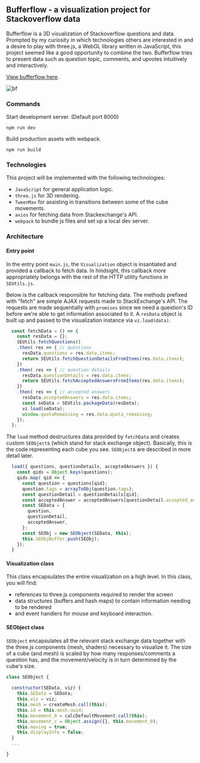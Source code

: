 ## Bufferflow - a visualization project for Stackoverflow data

Bufferflow is a 3D visualization of Stackoverflow questions and data. Prompted by my curiosity in which technologies others are interested in and a desire to play with three.js, a WebGL library written in JavaScript, this project seemed like a good opportunity to combine the two. Bufferflow tries to present data such as question topic, comments, and upvotes intuitively and interactively.

[View bufferflow here](https://bf.ay18.me/).  

![bf](https://raw.githubusercontent.com/sksea/i/master/bufferflow/bf.gif)

### Commands
Start development server. (Default port 8000)
```
npm run dev
```

Build production assets with webpack.
```
npm run build
```

### Technologies

This project will be implemented with the following technologies:

- `JavaScript` for general application logic.
- `three.js` for 3D rendering.
- `TweenMax` for assisting in transitions between some of the cube movements.
- `axios` for fetching data from Stackexchange's API.
- `webpack` to bundle js files and set up a local dev server.

### Architecture

#### Entry point

In the entry point `main.js`, the `Visualization` object is insantiated and provided a callback to fetch data. In hindsight, this callback more appropriately belongs with the rest of the HTTP utility functions in `SEUtils.js`.

Below is the callback responsible for fetching data. The methods prefixed with "fetch" are simple AJAX requests made to StackExchange's API. The requests are made sequentially with `promises` since we need a question's ID before we're able to get information associated to it. A `resData` object is built up and passed to the visualization instance via `vz.load(data)`.

```js
  const fetchData = () => {
    const resData = {};
    SEUtils.fetchQuestions()
    .then( res => { // questions
      resData.questions = res.data.items;
      return SEUtils.fetchQuestionDetailsFromItems(res.data.items);
    })
    .then( res => { // question details
      resData.questionDetails = res.data.items;
      return SEUtils.fetchAcceptedAnswersFromItems(res.data.items);
    })
    .then( res => { // accepted answers
      resData.acceptedAnswers = res.data.items;
      const seData = SEUtils.packageData(resData);
      vz.load(seData);
      window.quotaRemaining = res.data.quota_remaining;
    });
  };
```

The `load` method destructures data provided by `fetchData` and creates custom `SEObject`s (which stand for stack exchange object). Basically, this is the code representing each cube you see. `SEObject`s are described in more detail later.

```js
  load({ questions, questionDetails, acceptedAnswers }) {
    const qids = Object.keys(questions);
    qids.map( qid => {
      const question = questions[qid];
      question.tags = arrayToObj(question.tags);
      const questionDetail = questionDetails[qid];
      const acceptedAnswer = acceptedAnswers[questionDetail.accepted_answer_id];
      const SEData = {
        question,
        questionDetail,
        acceptedAnswer,
      };
      const SEObj = new SEObject(SEData, this);
      this.SEObjBuffer.push(SEObj);
    });
  }
```

#### Visualization class

This class encapsulates the entire visualization on a high level. In this class, you will find: 
- references to three.js components required to render the screen
- data structures (buffers and hash maps) to contain information needing to be rendered
- and event handlers for mouse and keyboard interaction.


#### SEObject class

`SEObject` encapsulates all the relevant stack exchange data together with the three.js components (mesh, shaders) necessary to visualize it. The size of a cube (and mesh) is scaled by how many responses/comments a question has, and the movement/velocity is in turn determined by the cube's size.

```js
class SEObject {
  
  constructor(SEData, viz) {
    this.SEData = SEData;
    this.viz = viz;
    this.mesh = createMesh.call(this);
    this.id = this.mesh.uuid;
    this.movement_0 = calcDefaultMovement.call(this);
    this.movement_c = Object.assign({}, this.movement_0);
    this.moving = true;
    this.displayInfo = false;
  }
  ...

}
```
